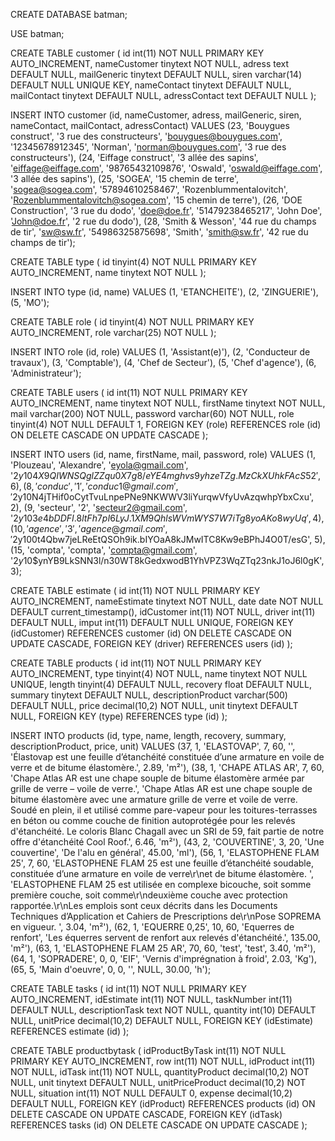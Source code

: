 CREATE DATABASE batman;

USE batman;

CREATE TABLE customer (
  id int(11) NOT NULL PRIMARY KEY AUTO_INCREMENT,
  nameCustomer tinytext NOT NULL,
  adress text DEFAULT NULL,
  mailGeneric tinytext DEFAULT NULL,
  siren varchar(14) DEFAULT NULL UNIQUE KEY,
  nameContact tinytext DEFAULT NULL,
  mailContact tinytext DEFAULT NULL,
  adressContact text DEFAULT NULL
);

INSERT INTO customer (id, nameCustomer, adress, mailGeneric, siren, nameContact, mailContact, adressContact) VALUES
(23, 'Bouygues construct', '3 rue des constructeurs', 'bouygues@bouygues.com', '12345678912345', 'Norman', 'norman@bouygues.com', '3 rue des constructeurs'),
(24, 'Eiffage construct', '3 allée des sapins', 'eiffage@eiffage.com', '98765432109876', 'Oswald', 'oswald@eiffage.com', '3 allée des sapins'),
(25, 'SOGEA', '15 chemin de terre', 'sogea@sogea.com', '57894610258467', 'Rozenblummentalovitch', 'Rozenblummentalovitch@sogea.com', '15 chemin de terre'),
(26, 'DOE Construction', '3 rue du dodo', 'doe@doe.fr', '51479238465217', 'John Doe', 'John@doe.fr', '2 rue du dodo'),
(28, 'Smith & Wesson', '44 rue du champs de tir', 'sw@sw.fr', '54986325875698', 'Smith', 'smith@sw.fr', '42 rue du champs de tir');

CREATE TABLE type (
  id tinyint(4) NOT NULL PRIMARY KEY AUTO_INCREMENT,
  name tinytext NOT NULL
);

INSERT INTO type (id, name) VALUES
(1, 'ETANCHEITE'),
(2, 'ZINGUERIE'),
(5, 'MO');

CREATE TABLE role (
  id tinyint(4) NOT NULL PRIMARY KEY AUTO_INCREMENT,
  role varchar(25) NOT NULL
);

INSERT INTO role (id, role) VALUES
(1, 'Assistant(e)'),
(2, 'Conducteur de travaux'),
(3, 'Comptable'),
(4, 'Chef de Secteur'),
(5, 'Chef d\'agence'),
(6, 'Administrateur');

CREATE TABLE users (
  id int(11) NOT NULL PRIMARY KEY AUTO_INCREMENT,
  name tinytext NOT NULL,
  firstName tinytext NOT NULL,
  mail varchar(200) NOT NULL,
  password varchar(60) NOT NULL,
  role tinyint(4) NOT NULL DEFAULT 1,
  FOREIGN KEY (role) REFERENCES role (id) ON DELETE CASCADE ON UPDATE CASCADE
);

INSERT INTO users (id, name, firstName, mail, password, role) VALUES
(1, 'Plouzeau', 'Alexandre', 'eyola@gmail.com', '$2y$10$4X9QIWNSQglZZqu0X7g8/eYE4mghvs9yhzeTZg.MzCkXUhkFAcS52', 6),
(8, 'conduc', '1', 'conduc1@gmail.com', '$2y$10$N4jTHif0oCytTvuLnpePNe9NKWWV3liYurqwVfyUvAzqwhpYbxCxu', 2),
(9, 'secteur', '2', 'secteur2@gmail.com', '$2y$10$3e4bDDFI.8ltFh7pI6LyJ.1XM9QhlsWVmWYS7W7iTg8yoAKo8wyUq', 4),
(10, 'agence', '3', 'agence@gmail.com', '$2y$10$0t4Qbw7jeLReEtQSOh9ik.bIYOaA8kJMwITC8Kw9eBPhJ4O0T/esG', 5),
(15, 'compta', 'compta', 'compta@gmail.com', '$2y$10$ynYB9LkSNN3l/n30WT8kGedxwodB1YhVPZ3WqZTq23nkJ1oJ6l0gK', 3);

CREATE TABLE estimate (
  id int(11) NOT NULL PRIMARY KEY AUTO_INCREMENT,
  nameEstimate tinytext NOT NULL,
  date date NOT NULL DEFAULT current_timestamp(),
  idCustomer int(11) NOT NULL,
  driver int(11) DEFAULT NULL,
  imput int(11) DEFAULT NULL UNIQUE,
  FOREIGN KEY (idCustomer) REFERENCES customer (id) ON DELETE CASCADE ON UPDATE CASCADE,
  FOREIGN KEY (driver) REFERENCES users (id)
);

CREATE TABLE products (
  id int(11) NOT NULL PRIMARY KEY AUTO_INCREMENT,
  type tinyint(4) NOT NULL,
  name tinytext NOT NULL UNIQUE,
  length tinyint(4) DEFAULT NULL,
  recovery float DEFAULT NULL,
  summary tinytext DEFAULT NULL,
  descriptionProduct varchar(500) DEFAULT NULL,
  price decimal(10,2) NOT NULL,
  unit tinytext DEFAULT NULL,
  FOREIGN KEY (type) REFERENCES type (id)
);

INSERT INTO products (id, type, name, length, recovery, summary, descriptionProduct, price, unit) VALUES
(37, 1, 'ELASTOVAP', 7, 60, '', 'Élastovap est une feuille d’étanchéité constituée d’une armature en voile de verre et de bitume élastomère.', 2.89, 'm²'),
(38, 1, 'CHAPE ATLAS AR', 7, 60, 'Chape Atlas AR est une chape souple de bitume élastomère armée par grille de verre – voile de verre.', 'Chape Atlas AR est une chape souple de bitume élastomère avec une armature grille de verre et voile de verre. Soudé en plein, il et utilisé comme pare-vapeur pour les toitures-terrasses en béton ou comme couche de finition autoprotégée pour les relevés d\'étanchéité. Le coloris Blanc Chagall avec un SRI de 59, fait partie de notre offre d\'étanchéité Cool Roof.', 6.46, 'm²'),
(43, 2, 'COUVERTINE', 3, 20, 'Une couvertine', 'De l\'alu en général', 45.00, 'ml'),
(56, 1, 'ELASTOPHENE FLAM 25', 7, 60, 'ELASTOPHENE FLAM 25 est une feuille d’étanchéité soudable, constituée d’une armature en voile de verre\r\net de bitume élastomère. ', 'ELASTOPHENE FLAM 25 est utilisée en complexe bicouche, soit somme première couche, soit comme\r\ndeuxième couche avec protection rapportée.\r\nLes emplois sont ceux décrits dans les Documents Techniques d’Application et Cahiers de Prescriptions de\r\nPose SOPREMA en vigueur. ', 3.04, 'm²'),
(62, 1, 'EQUERRE 0,25', 10, 60, 'Equerres de renfort', 'Les équerres servent de renfort aux relevés d\'étanchéité.', 135.00, 'm²'),
(63, 1, 'ELASTOPHENE FLAM 25 AR', 70, 60, 'test', 'test', 3.40, 'm²'),
(64, 1, 'SOPRADERE', 0, 0, 'EIF', 'Vernis d\'imprégnation à froid', 2.03, 'Kg'),
(65, 5, 'Main d\'oeuvre', 0, 0, '', NULL, 30.00, 'h');

CREATE TABLE tasks (
  id int(11) NOT NULL PRIMARY KEY AUTO_INCREMENT,
  idEstimate int(11) NOT NULL,
  taskNumber int(11) DEFAULT NULL,
  descriptionTask text NOT NULL,
  quantity int(10) DEFAULT NULL,
  unitPrice decimal(10,2) DEFAULT NULL,
  FOREIGN KEY (idEstimate) REFERENCES estimate (id)
);

CREATE TABLE productbytask (
  idProductByTask int(11) NOT NULL PRIMARY KEY AUTO_INCREMENT,
  row int(11) NOT NULL,
  idProduct int(11) NOT NULL,
  idTask int(11) NOT NULL,
  quantityProduct decimal(10,2) NOT NULL,
  unit tinytext DEFAULT NULL,
  unitPriceProduct decimal(10,2) NOT NULL,
  situation int(11) NOT NULL DEFAULT 0,
  expense decimal(10,2) DEFAULT NULL,
  FOREIGN KEY (idProduct) REFERENCES products (id) ON DELETE CASCADE ON UPDATE CASCADE,
  FOREIGN KEY (idTask) REFERENCES tasks (id) ON DELETE CASCADE ON UPDATE CASCADE
);